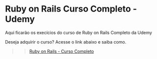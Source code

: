 # Ruby on Rails Curso Completo - Udemy

Aqui ficarão os execícios do curso de Ruby on Rails Completo da Udemy

Deseja adquirir o curso? Acesse o link abaixo e saiba como.

>> [Ruby on Rails - Curso Completo](http://jacksonpires.blogspot.com.br/2016/05/novo-curso-de-rails-na-udemy.html)

